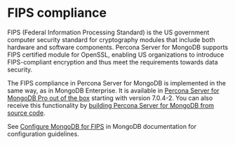 # FIPS compliance

FIPS (Federal Information Processing Standard) is the US government computer security standard for cryptography modules that include both hardware and software components. Percona Server for MongoDB supports FIPS certified module for OpenSSL, enabling US organizations to introduce FIPS-compliant encryption and thus meet the requirements towards data security.  

The FIPS compliance in Percona Server for MongoDB is implemented in the same way, as in MongoDB Enterprise. It is available in [Percona Server for MongoDB Pro out of the box](psmdb-pro.md) starting with version 7.0.4-2. You can also receive this functionality by [building Percona Server for MongoDB from source code](install/source.md).

See [Configure MongoDB for FIPS](https://www.mongodb.com/docs/v7.0/tutorial/configure-fips/) in MongoDB documentation for configuration guidelines. 